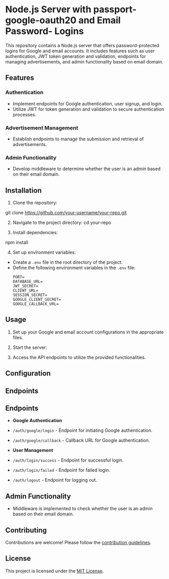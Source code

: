 # Node.js Server with passport-google-oauth20 and Email Password- Logins

This repository contains a Node.js server that offers password-protected logins for Google and email accounts. It includes features such as user authentication, JWT token generation and validation, endpoints for managing advertisements, and admin functionality based on email domain.

## Features

### Authentication
- Implement endpoints for Google authentication, user signup, and login.
- Utilize JWT for token generation and validation to secure authentication processes.

### Advertisement Management
- Establish endpoints to manage the submission and retrieval of advertisements.

### Admin Functionality
- Develop middleware to determine whether the user is an admin based on their email domain.

## Installation

1. Clone the repository:


git clone https://github.com/your-username/your-repo.git

2. Navigate to the project directory:
cd your-repo


3. Install dependencies:

npm install

4. Set up environment variables:
- Create a `.env` file in the root directory of the project.
- Define the following environment variables in the `.env` file:
  ```
  PORT=
  DATABASE_URL= 
  JWT_SECRET=
  CLIENT_URL=
  SESSION_SECRET=
  GOOGLE_CLIENT_SECRET=
  GOOGLE_CALLBACK_URL=
##



## Usage
1. Set up your Google and email account configurations in the appropriate files.

2. Start the server:


3. Access the API endpoints to utilize the provided functionalities.

## Configuration


## Endpoints

## Endpoints

- **Google Authentication**
- `/auth/google/login` - Endpoint for initiating Google authentication.
- `/auth/google/callback` - Callback URL for Google authentication.

- **User Management**
- `/auth/login/success` - Endpoint for successful login.
- `/auth/login/failed` - Endpoint for failed login.
- `/auth/logout` - Endpoint for logging out.

## Admin Functionality

- Middleware is implemented to check whether the user is an admin based on their email domain.


## Contributing

Contributions are welcome! Please follow the [contribution guidelines](CONTRIBUTING.md).

## License

This project is licensed under the [MIT License](LICENSE).

